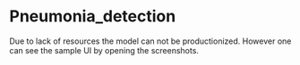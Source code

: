 # Pneumonia_detection
Due to lack of resources the model can not be productionized. However one can see the sample UI by opening the screenshots.
